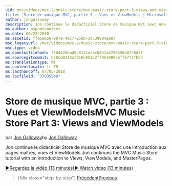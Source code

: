 ```yaml
---
uid: mvc/videos/mvc-2/music-store/mvc-music-store-part-3-views-and-viewmodels
title: 'Store de musique MVC, partie 3 : Vues et ViewModels | Microsoft Docs'
author: jongalloway
description: Jon continue le didacticiel Store de musique MVC avec une introduction aux pages maîtres, vues et ViewModels.
ms.author: aspnetcontent
ms.date: 06/22/2010
ms.assetid: ffe5e656-9078-4ec7-85bb-3d7300942e87
msc.legacyurl: /mvc/videos/mvc-2/music-store/mvc-music-store-part-3-views-and-viewmodels
msc.type: video
ms.openlocfilehash: 7504420bad5c8131ea3c6831ae786558d87c6d2f
ms.sourcegitcommit: b28cd0313af316c051c2ff8549865bff67f2fbb4
ms.translationtype: MT
ms.contentlocale: fr-FR
ms.lasthandoff: 07/05/2018
ms.locfileid: "37835548"
---
```

<a name="mvc-music-store-part-3-views-and-viewmodels"></a><span data-ttu-id="3ad9a-103">Store de musique MVC, partie 3 : Vues et ViewModels</span><span class="sxs-lookup"><span data-stu-id="3ad9a-103">MVC Music Store Part 3: Views and ViewModels</span></span>
====================
<span data-ttu-id="3ad9a-104">par [Jon Galloway](https://github.com/jongalloway)</span><span class="sxs-lookup"><span data-stu-id="3ad9a-104">by [Jon Galloway](https://github.com/jongalloway)</span></span>

<span data-ttu-id="3ad9a-105">Jon continue le didacticiel Store de musique MVC avec une introduction aux pages maîtres, vues et ViewModels.</span><span class="sxs-lookup"><span data-stu-id="3ad9a-105">Jon continues the MVC Music Store tutorial with an introduction to Views, ViewModels, and MasterPages.</span></span>

[<span data-ttu-id="3ad9a-106">&#9654;Regardez la vidéo (13 minutes)</span><span class="sxs-lookup"><span data-stu-id="3ad9a-106">&#9654; Watch video (13 minutes)</span></span>](https://channel9.msdn.com/Blogs/ASP-NET-Site-Videos/mvc-music-store-part-3-views-and-viewmodels)

> [!div class="step-by-step"]
> [<span data-ttu-id="3ad9a-107">Précédent</span><span class="sxs-lookup"><span data-stu-id="3ad9a-107">Previous</span></span>](mvc-music-store-part-2-controllers.md)
